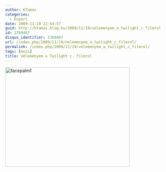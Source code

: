 ```yaml
---
author: KTamas
categories:
  - Export
date: 2009-11-19 22:54:57
guid: http://ktamas.blog.hu/2009/11/19/velemenyem_a_twilight_c_filmrol
id: 1769467
disqus_identifier: 1769467
url: /index.php/2009/11/19/velemenyem_a_twilight_c_filmrol/
permalink: /index.php/2009/11/19/velemenyem_a_twilight_c_filmrol/
tags: [mozi]
title: Véleményem a Twilight c. filmrol
---
```


[<img class="aligncenter size-full wp-image-859" title="facepalm1" src="http://ktamas.blog.hu/media/image/200911/facepalm1.jpg" alt="facepalm1" width="400" height="320" />](http://ktamas.blog.hu/media/image/200911/facepalm1.jpg)

